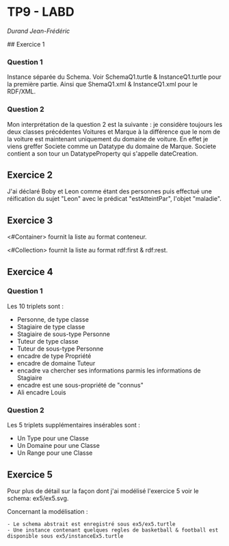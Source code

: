 # TP9 - LABD

*Durand Jean-Frédéric*

## Exercice 1

### Question 1 

Instance séparée du Schema. Voir SchemaQ1.turtle & InstanceQ1.turtle pour la première partie. Ainsi que ShemaQ1.xml & InstanceQ1.xml pour le RDF/XML.

### Question 2

Mon interprétation de la question 2 est la suivante :
je considère toujours les deux classes précédentes Voitures et Marque à la différence que le nom de la voiture est maintenant uniquement du domaine de voiture.
En effet je viens greffer Societe comme un Datatype du domaine de Marque. Societe contient a son tour un DatatypeProperty qui s'appelle dateCreation.

## Exercice 2

J'ai déclaré Boby et Leon comme étant des personnes puis effectué une réification du sujet "Leon" avec le prédicat "estAtteintPar", l'objet "maladie".

## Exercice 3

<#Container> fournit la liste au format conteneur.

<#Collection> fournit la liste au format rdf:first & rdf:rest.

## Exercice 4

### Question 1

Les 10 triplets sont :

- Personne, de type classe
- Stagiaire de type classe
- Stagiaire de sous-type Personne
- Tuteur de type classe
- Tuteur de sous-type Personne
- encadre de type Propriété
- encadre de domaine Tuteur
- encadre va chercher ses informations parmis les informations de Stagiaire
- encadre est une sous-propriété de "connus"
- Ali encadre Louis

### Question 2

Les 5 triplets supplémentaires insérables sont :

- Un Type pour une Classe
- Un Domaine pour une Classe
- Un Range pour une Classe

## Exercice 5

Pour plus de détail sur la façon dont j'ai modélisé l'exercice 5 voir le schema: ex5/ex5.svg.

Concernant la modélisation : 

    - Le schema abstrait est enregistré sous ex5/ex5.turtle
    - Une instance contenant quelques regles de basketball & football est disponible sous ex5/instanceEx5.turtle